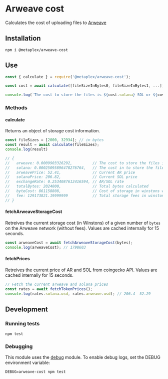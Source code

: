 # Arweave cost

Calculates the cost of uploading files to [Arweave](https://arweave.org/)

## Installation

```
npm i @metaplex/arweave-cost
```

## Use

```js
const { calculate } = require('@metaplex/arweave-cost');

const cost = await calculate([fileSizeInBytes0, fileSizeInBytes1, ...]);

console.log(`The cost to store the files is ${cost.solana} SOL or ${cost.arweave} AR`);
```

### Methods

#### calculate

Returns an object of storage cost information.

```js
const fileSizes = [2000, 32934]; // in bytes
const result = await calculate(fileSizes);
console.log(result)

// {
//   arweave: 0.0009903326292,         // The cost to store the files in AR
//   solana: 0.00025095896478276764,   // The cost in to store the files in SOL
//   arweavePrice: 52.41,              // Current AR price
//   solanaPrice: 206.82,              // Current SOL price
//   exchangeRate: 0.2534087612416594, // AR/SOL rate
//   totalBytes: 2024000,              // Total bytes calculated
//   byteCost: 861158808,              // Cost of storage in winstons without fees
//   fee: 129173821.19999999           // Total storage fees in winstons
// }
```

#### fetchArweaveStorageCost

Retreives the current storage cost (in Winstons) of a given number of `bytes` on
the Arweave network (without fees). Values are cached internally for 15 seconds.

```js
const arweaveCost = await fetchArweaveStorageCost(bytes);
console.log(arweaveCost); // 1798603
```

#### fetchPrices

Retreives the current price of AR and SOL from coingecko API. Values are cached
internally for 15 seconds.

```js
// Fetch the current arweave and solana prices
const rates = await fetchTokenPrices();
console.log(rates.solana.usd, rates.arweave.usd); // 206.4  52.29
```

## Development

### Running tests

```
npm test
```

### Debugging

This module uses the [debug](https://github.com/visionmedia/debug) module. To
enable debug logs, set the DEBUG environment variable:

```
DEBUG=arweave-cost npm test
```